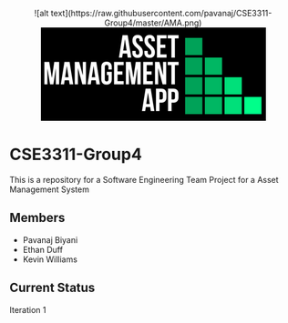 <p align=center>
![alt text](https://raw.githubusercontent.com/pavanaj/CSE3311-Group4/master/AMA.png)
 <img src="https://raw.githubusercontent.com/pavanaj/CSE3311-Group4/master/AMA.png"/>
 </p>

# CSE3311-Group4
This is a repository for a Software Engineering Team Project for a Asset Management System

## Members
* Pavanaj Biyani 
* Ethan Duff
* Kevin Williams

## Current Status
  Iteration 1
